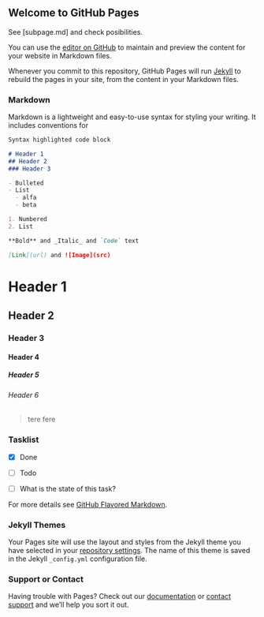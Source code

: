 ## Welcome to GitHub Pages

See [subpage.md] and check posibilities.

You can use the [editor on GitHub](https://github.com/mmiodeksamsung/miq-doc/edit/master/README.md) to maintain and preview the content for your website in Markdown files.

Whenever you commit to this repository, GitHub Pages will run [Jekyll](https://jekyllrb.com/) to rebuild the pages in your site, from the content in your Markdown files.

### Markdown

Markdown is a lightweight and easy-to-use syntax for styling your writing. It includes conventions for

```markdown
Syntax highlighted code block

# Header 1
## Header 2
### Header 3

- Bulleted
- List
  - alfa
  - beta

1. Numbered
2. List

**Bold** and _Italic_ and `Code` text

[Link](url) and ![Image](src)


```

# Header 1
## Header 2
### Header 3
#### Header 4
##### Header 5
###### Header 6

> tere
> fere

### Tasklist

- [x] Done
- [ ] Todo
- [ ] What is the state of this task?


For more details see [GitHub Flavored Markdown](https://guides.github.com/features/mastering-markdown/).

### Jekyll Themes

Your Pages site will use the layout and styles from the Jekyll theme you have selected in your [repository settings](https://github.com/mmiodeksamsung/miq-doc/settings). The name of this theme is saved in the Jekyll `_config.yml` configuration file.

### Support or Contact

Having trouble with Pages? Check out our [documentation](https://help.github.com/categories/github-pages-basics/) or [contact support](https://github.com/contact) and we’ll help you sort it out.
